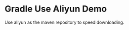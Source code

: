 Gradle Use Aliyun Demo
======================

Use aliyun as the maven repository to speed downloading.
